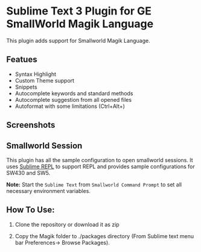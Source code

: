 # Sublime Text 3 Plugin for GE SmallWorld Magik Language
 
 This plugin adds support for Smallworld Magik Language.

## Featues

* Syntax Highlight 
* Custom Theme support
* Snippets
* Autocomplete keywords and standard methods
* Autocomplete suggestion from all opened files
* Autoformat with some limitations (Ctrl+Alt+\)

## Screenshots



## Smallworld Session

This plugin has all the sample configuration to open smallworld sessions. It uses [Sublime REPL](https://github.com/wuub/SublimeREPL) to support REPL and provides sample configurations for SW430 and SW5.

**Note:** Start the `Sublime Text` from `Smallworld Command Prompt` to set all necessary environment variables.

## How To Use:

1. Clone the repository or download it as zip

1. Copy the Magik folder to  ./packages directory (From Sublime text menu bar Preferences-> Browse Packages).
